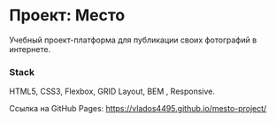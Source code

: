 # Проект: Место
Учебный проект-платформа для публикации своих фотографий в интернете.

### Stack

HTML5, CSS3, Flexbox, GRID Layout, BEM , Responsive.

Ссылка на GitHub Pages: https://vlados4495.github.io/mesto-project/
